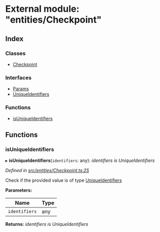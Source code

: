 # External module: "entities/Checkpoint"

## Index

### Classes

- [Checkpoint](../classes/_entities_checkpoint_.checkpoint.md)

### Interfaces

- [Params](../interfaces/_entities_checkpoint_.params.md)
- [UniqueIdentifiers](../interfaces/_entities_checkpoint_.uniqueidentifiers.md)

### Functions

- [isUniqueIdentifiers](_entities_checkpoint_.md#isuniqueidentifiers)

## Functions

### isUniqueIdentifiers

▸ **isUniqueIdentifiers**(`identifiers`: any): _identifiers is UniqueIdentifiers_

_Defined in [src/entities/Checkpoint.ts:25](https://github.com/PolymathNetwork/polymath-sdk/blob/c47ae7a/src/entities/Checkpoint.ts#L25)_

Check if the provided value is of type [UniqueIdentifiers](../interfaces/_entities_checkpoint_.uniqueidentifiers.md)

**Parameters:**

| Name          | Type |
| ------------- | ---- |
| `identifiers` | any  |

**Returns:** _identifiers is UniqueIdentifiers_
